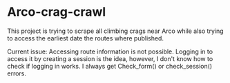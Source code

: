 # Arco-crag-crawl
This project is trying to scrape all climbing crags near Arco while also trying to access the earliest date the routes where published. 

Current issue: Accessing route information is not possible. Logging in to access it by creating a session is the idea, however, I don't know how to check if logging in works. I always get Check_form() or check_session() errors.

